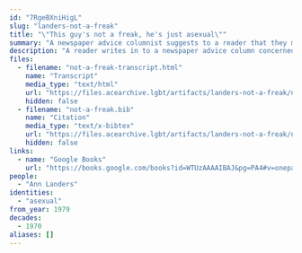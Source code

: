 ```yaml
---
id: "7RgeBXniHigL"
slug: "landers-not-a-freak"
title: "\"This guy's not a freak, he's just asexual\""
summary: "A newspaper advice columnist suggests to a reader that they might be asexual"
description: "A reader writes in to a newspaper advice column concerned about their lack of sexual experience, and the columnist reassures them that they are just asexual"
files:
  - filename: "not-a-freak-transcript.html"
    name: "Transcript"
    media_type: "text/html"
    url: "https://files.acearchive.lgbt/artifacts/landers-not-a-freak/not-a-freak-transcript.html"
    hidden: false
  - filename: "not-a-freak.bib"
    name: "Citation"
    media_type: "text/x-bibtex"
    url: "https://files.acearchive.lgbt/artifacts/landers-not-a-freak/not-a-freak.bib"
    hidden: false
links:
  - name: "Google Books"
    url: "https://books.google.com/books?id=WTUzAAAAIBAJ&pg=PA4#v=onepage&q&f=false"
people:
  - "Ann Landers"
identities:
  - "asexual"
from_year: 1979
decades:
  - 1970
aliases: []
---
```

